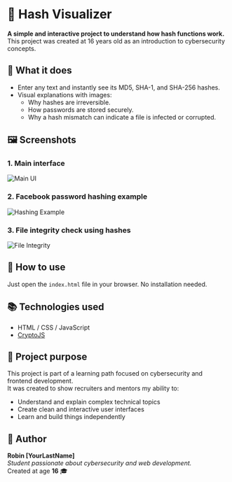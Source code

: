 # 🔐 Hash Visualizer

**A simple and interactive project to understand how hash functions work.**  
This project was created at 16 years old as an introduction to cybersecurity concepts.

## 🧠 What it does

- Enter any text and instantly see its MD5, SHA-1, and SHA-256 hashes.
- Visual explanations with images:
  - Why hashes are irreversible.
  - How passwords are stored securely.
  - Why a hash mismatch can indicate a file is infected or corrupted.

## 🖼️ Screenshots

### 1. Main interface  
![Main UI](https://i.ibb.co/dwfHvd1d/hvTITLE.png)

### 2. Facebook password hashing example  
![Hashing Example](https://i.ibb.co/zWMDqdZm/HASH2.png)

### 3. File integrity check using hashes  
![File Integrity](https://i.ibb.co/xcb9ZCG/HASH3.png)

## 🚀 How to use

Just open the `index.html` file in your browser. No installation needed.

## 📚 Technologies used

- HTML / CSS / JavaScript
- [CryptoJS](https://github.com/brix/crypto-js)

## 📁 Project purpose

This project is part of a learning path focused on cybersecurity and frontend development.  
It was created to show recruiters and mentors my ability to:
- Understand and explain complex technical topics
- Create clean and interactive user interfaces
- Learn and build things independently

## 👤 Author

**Robin [YourLastName]**  
_Student passionate about cybersecurity and web development._  
Created at age **16** 🎓  
